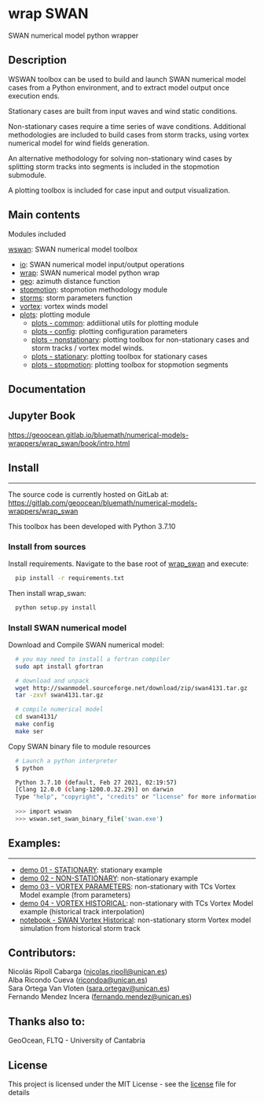 # wrap SWAN 

SWAN numerical model python wrapper

## Description

WSWAN toolbox can be used to build and launch SWAN numerical model cases from a Python environment, and to extract model output once execution ends. 

Stationary cases are built from input waves and wind static conditions.

Non-stationary cases require a time series of wave conditions. Additional methodologies are included to build cases from storm tracks, using vortex numerical model for wind fields generation.

An alternative methodology for solving non-stationary wind cases by splitting storm tracks into segments is included in the stopmotion submodule. 

A plotting toolbox is included for case input and output visualization.

## Main contents

Modules included 

[wswan](./wswan/): SWAN numerical model toolbox 
- [io](./wswan/io.py): SWAN numerical model input/output operations
- [wrap](./wswan/wrap.py): SWAN numerical model python wrap 
- [geo](./wswan/geo.py): azimuth distance function
- [stopmotion](./wswan/stopmotion.py): stopmotion methodology module
- [storms](./wswan/storms.py): storm parameters function 
- [vortex](./wswan/vortex.py): vortex winds model 
- [plots](./wswan/plots/): plotting module 
  - [plots - common](./wswan/plots/common.py): addiitional utils for plotting module
  - [plots - config](./wswan/plots/config.py): plotting configuration parameters
  - [plots - nonstationary](./wswan/plots/nonstationary.py): plotting toolbox for non-stationary cases and storm tracks / vortex model winds. 
  - [plots - stationary](./wswan/plots/stationary.py): plotting toolbox for stationary cases
  - [plots - stopmotion](./wswan/plots/stopmotion.py): plotting toolbox for stopmotion segments

## Documentation


## Jupyter Book

https://geoocean.gitlab.io/bluemath/numerical-models-wrappers/wrap_swan/book/intro.html

## Install
- - -

The source code is currently hosted on GitLab at: https://gitlab.com/geoocean/bluemath/numerical-models-wrappers/wrap_swan

This toolbox has been developed with Python 3.7.10

### Install from sources

Install requirements. Navigate to the base root of [wrap\_swan](./) and execute:

```bash
  pip install -r requirements.txt
```

Then install wrap\_swan:

```bash
  python setup.py install
```

### Install SWAN numerical model 

Download and Compile SWAN numerical model:

```bash
  # you may need to install a fortran compiler
  sudo apt install gfortran

  # download and unpack
  wget http://swanmodel.sourceforge.net/download/zip/swan4131.tar.gz
  tar -zxvf swan4131.tar.gz

  # compile numerical model
  cd swan4131/
  make config
  make ser
```

Copy SWAN binary file to module resources

```bash
  # Launch a python interpreter
  $ python

  Python 3.7.10 (default, Feb 27 2021, 02:19:57) 
  [Clang 12.0.0 (clang-1200.0.32.29)] on darwin
  Type "help", "copyright", "credits" or "license" for more information.
  
  >>> import wswan 
  >>> wswan.set_swan_binary_file('swan.exe')
```

## Examples:
- - -

- [demo 01 - STATIONARY](./scripts/demo_01_stat.py): stationary example
- [demo 02 - NON-STATIONARY](./scripts/demo_02_nonstat.py): non-stationary example
- [demo 03 - VORTEX PARAMETERS](./scripts/demo_03_nonstat_vortex_params.py): non-stationary with TCs Vortex Model example (from parameters)
- [demo 04 - VORTEX HISTORICAL](./scripts/demo_04_nonstat_vortex_hist.py): non-stationary with TCs Vortex Model example (historical track interpolation)
- [notebook - SWAN Vortex Historical](./notebooks/nb_02_VORTEX_NONSTAT.ipynb): non-stationary storm Vortex model simulation from historical storm track

## Contributors:

Nicolás Ripoll Cabarga (nicolas.ripoll@unican.es)\
Alba Ricondo Cueva (ricondoa@unican.es)\
Sara Ortega Van Vloten (sara.ortegav@unican.es)\
Fernando Mendez Incera (fernando.mendez@unican.es)

## Thanks also to:

GeoOcean, FLTQ - University of Cantabria

## License

This project is licensed under the MIT License - see the [license](./LICENSE.txt) file for details

